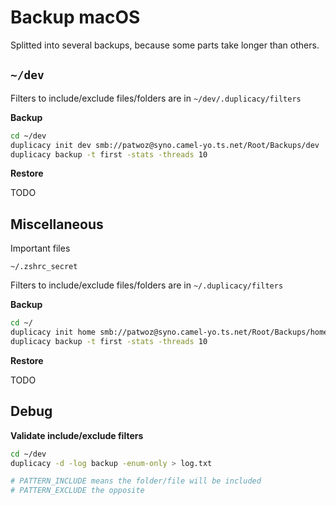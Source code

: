 # Backup macOS

Splitted into several backups, because some parts take longer than others.

## `~/dev`

Filters to include/exclude files/folders are in `~/dev/.duplicacy/filters`

**Backup**

```sh
cd ~/dev
duplicacy init dev smb://patwoz@syno.camel-yo.ts.net/Root/Backups/dev
duplicacy backup -t first -stats -threads 10
```

**Restore**

TODO


## Miscellaneous

Important files

```
~/.zshrc_secret
```

Filters to include/exclude files/folders are in `~/.duplicacy/filters`

**Backup**

```sh
cd ~/
duplicacy init home smb://patwoz@syno.camel-yo.ts.net/Root/Backups/home
duplicacy backup -t first -stats -threads 10
```

**Restore**

TODO

## Debug

**Validate include/exclude filters**

```sh
cd ~/dev
duplicacy -d -log backup -enum-only > log.txt

# PATTERN_INCLUDE means the folder/file will be included
# PATTERN_EXCLUDE the opposite

```
